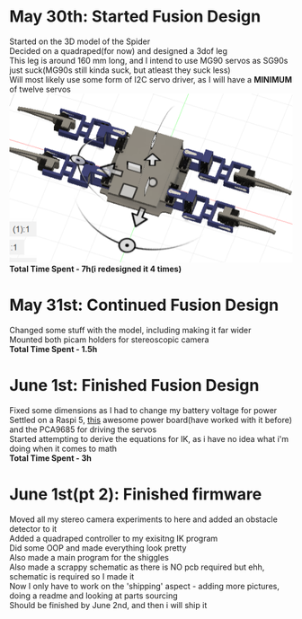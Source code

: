 # May 30th: Started Fusion Design
Started on the 3D model of the Spider<br>
Decided on a quadraped(for now) and designed a 3dof leg<br>
This leg is around 160 mm long, and I intend to use MG90 servos as SG90s just suck(MG90s still kinda suck, but atleast they suck less)<br>
Will most likely use some form of I2C servo driver, as I will have a **MINIMUM** of twelve servos<br>
![image of robot](foosion.png)<br>
**Total Time Spent - 7h(i redesigned it 4 times)**

# May 31st: Continued Fusion Design
Changed some stuff with the model, including making it far wider<br>
Mounted both picam holders for stereoscopic camera<br>
**Total Time Spent - 1.5h**

# June 1st: Finished Fusion Design
Fixed some dimensions as I had to change my battery voltage for power<br>
Settled on a Raspi 5, [this](https://robu.in/product/24v-12v-to-5v-5a-power-module-dc-dc-xy-3606-power-converter/) awesome power board(have worked with it before) and the PCA9685 for driving the servos<br>
Started attempting to derive the equations for IK, as i have no idea what i'm doing when it comes to math<br>
**Total Time Spent - 3h**

# June 1st(pt 2): Finished firmware
Moved all my stereo camera experiments to here and added an obstacle detector to it<br>
Added a quadraped controller to my exisitng IK program<br>
Did some OOP and made everything look pretty<br>
Also made a main program for the shiggles<br>
Also made a scrappy schematic as there is NO pcb required but ehh, schematic is required so I made it<br>
Now I only have to work on the 'shipping' aspect - adding more pictures, doing a readme and looking at parts sourcing<br>
Should be finished by June 2nd, and then i will ship it<br>

